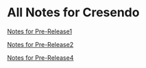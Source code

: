 # All Notes for Cresendo

[Notes for Pre-Release1](./Crescendo-PreRelease1.md)

[Notes for Pre-Release2](./Crescendo-PreRelease2.md)

[Notes for Pre-Release4](./Crescendo-PreRelease4.md)
